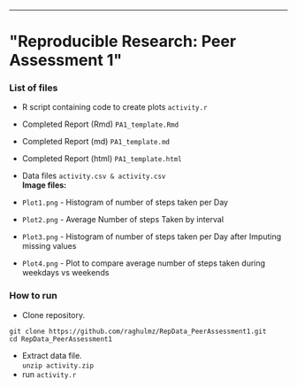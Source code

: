 ---
# "Reproducible Research: Peer Assessment 1"

### List of files

* R script containing code to create plots `activity.r`
* Completed Report (Rmd) `PA1_template.Rmd`
* Completed Report (md) `PA1_template.md`
* Completed Report (html) `PA1_template.html`

* Data files `activity.csv & activity.csv`
<br> **Image files:**
* `Plot1.png` - Histogram of number of steps taken per Day
* `Plot2.png` - Average Number of steps Taken by interval
* `Plot3.png` - Histogram of number of steps taken per Day after Imputing missing values
* `Plot4.png` - Plot to compare average number of steps taken during weekdays vs weekends

### How to run

* Clone repository. <br>
```
git clone https://github.com/raghulmz/RepData_PeerAssessment1.git
cd RepData_PeerAssessment1
```
* Extract data file. <br>
`unzip activity.zip` 
* run `activity.r` <br>